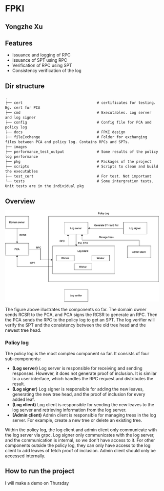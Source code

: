 # FPKI
## Yongzhe Xu

## Features

- Issuance and logging of RPC
- Issuance of SPT using RPC
- Verification of RPC using SPT
- Consistency verification of the log

## Dir structure

    .
    ├── cert                                  # certificates for testing. Eg. cert for PCA
    ├── cmd                                   # Executables. Log server and log signer
    ├── config                                # Config file for PCA and policy log
    ├── docs                                  # FPKI design
    ├── fileExchange                          # Folder for exchanging files between PCA and policy log. Contains RPCs and SPTs.
    ├── images
    ├── performance_test_output               # Some results of the policy log performance
    ├── pkg                                   # Packages of the project
    ├── scripts                               # Scripts to clean and build the executables
    ├── test_cert                             # For test. Not important
    └── tests                                 # Some intergration tests. Unit tests are in the individual pkg 
    
    
 ## Overview
 ![Alt text](images/overview.png?raw=true"Overview")
 
 The figure above illustrates the components so far. The domain owner sends RCSR to the PCA, and PCA signs the RCSR to generate an RPC. Then the PCA sends the RPC to the policy log to get an SPT. The log verifier will verify the SPT and the consistency between the old tree head and the newest tree head.
 
 ### Policy log
 The policy log is the most complex component so far. It consists of four sub-components:
 - **(Log server)** Log server is responsible for receiving and sending responses. However, it does not generate proof of inclusion. It is similar to a user interface, which handles the RPC request and distributes the result.
 - **(Log signer)** Log signer is responsible for adding the new leaves, generating the new tree head, and the proof of inclusion for every added leaf. 
 - **(Log client)** Log client is responsible for sending the new leaves to the log server and retrieving information from the log server.
 - **(Admin client)** Admin client is responsible for managing trees in the log server. For example, create a new tree or delete an existing tree.
 
Within the policy log, the log client and admin client only communicate with the log server via grpc. Log signer only communicates with the log server, and the communication is internal, so we don't have access to it. For other components outside the policy log, they can only have access to the log client to add leaves of fetch proof of inclusion. Admin client should only be accessed internally.

## How to run the project
I will make a demo on Thursday




 
 
